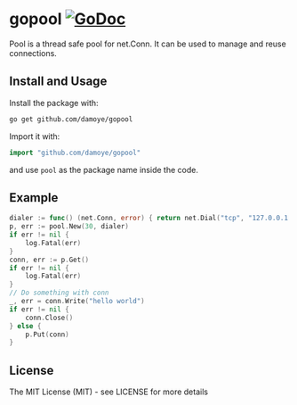# gopool [![GoDoc](http://img.shields.io/badge/go-documentation-blue.svg?style=flat-square)](https://godoc.org/github.com/damoye/gopool)
Pool is a thread safe pool for net.Conn. It can be used to manage and reuse connections.

## Install and Usage
Install the package with:

```bash
go get github.com/damoye/gopool
```

Import it with:

```go
import "github.com/damoye/gopool"
```

and use `pool` as the package name inside the code.

## Example
```go
dialer := func() (net.Conn, error) { return net.Dial("tcp", "127.0.0.1:4000") }
p, err := pool.New(30, dialer)
if err != nil {
	log.Fatal(err)
}
conn, err := p.Get()
if err != nil {
	log.Fatal(err)
}
// Do something with conn
_, err = conn.Write("hello world")
if err != nil {
	conn.Close()
} else {
	p.Put(conn)
}
```
## License

The MIT License (MIT) - see LICENSE for more details
